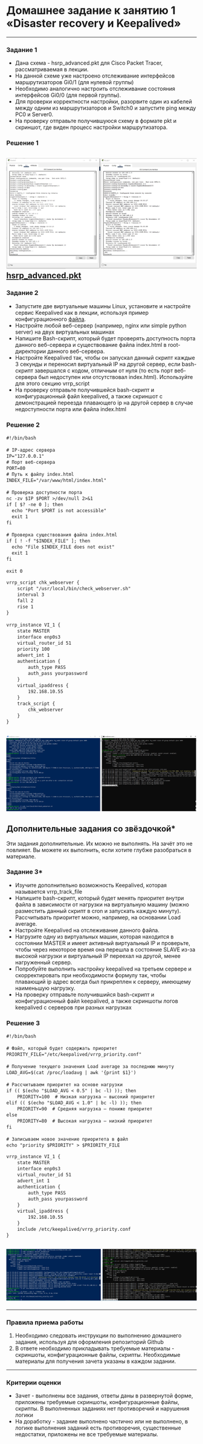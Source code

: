 # Домашнее задание к занятию 1 «Disaster recovery и Keepalived»
------


### Задание 1
- Дана схема - hsrp_advanced.pkt для Cisco Packet Tracer, рассматриваемая в лекции.
- На данной схеме уже настроено отслеживание интерфейсов маршрутизаторов Gi0/1 (для нулевой группы)
- Необходимо аналогично настроить отслеживание состояния интерфейсов Gi0/0 (для первой группы).
- Для проверки корректности настройки, разорвите один из кабелей между одним из маршрутизаторов и Switch0 и запустите ping между PC0 и Server0.
- На проверку отправьте получившуюся схему в формате pkt и скриншот, где виден процесс настройки маршрутизатора.

### Решение 1
![1](img/1-1.jpg)
[hsrp_advanced.pkt](img/hsrp_advanced.pkt)
------


### Задание 2
- Запустите две виртуальные машины Linux, установите и настройте сервис Keepalived как в лекции, используя пример конфигурационного [файла](1/keepalived-simple.conf).
- Настройте любой веб-сервер (например, nginx или simple python server) на двух виртуальных машинах
- Напишите Bash-скрипт, который будет проверять доступность порта данного веб-сервера и существование файла index.html в root-директории данного веб-сервера.
- Настройте Keepalived так, чтобы он запускал данный скрипт каждые 3 секунды и переносил виртуальный IP на другой сервер, если bash-скрипт завершался с кодом, отличным от нуля (то есть порт веб-сервера был недоступен или отсутствовал index.html). Используйте для этого секцию vrrp_script
- На проверку отправьте получившейся bash-скрипт и конфигурационный файл keepalived, а также скриншот с демонстрацией переезда плавающего ip на другой сервер в случае недоступности порта или файла index.html

### Решение 2
```
#!/bin/bash

# IP-адрес сервера
IP="127.0.0.1"
# Порт веб-сервера
PORT=80
# Путь к файлу index.html
INDEX_FILE="/var/www/html/index.html"

# Проверка доступности порта
nc -zv $IP $PORT >/dev/null 2>&1
if [ $? -ne 0 ]; then
  echo "Port $PORT is not accessible"
  exit 1
fi

# Проверка существования файла index.html
if [ ! -f "$INDEX_FILE" ]; then
  echo "File $INDEX_FILE does not exist"
  exit 1
fi

exit 0
```

```
vrrp_script chk_webserver {
    script "/usr/local/bin/check_webserver.sh"
    interval 3
    fall 2
    rise 1
}

vrrp_instance VI_1 {
    state MASTER
    interface enp0s3
    virtual_router_id 51
    priority 100
    advert_int 1
    authentication {
        auth_type PASS
        auth_pass yourpassword
    }
    virtual_ipaddress {
        192.168.10.55
    }
    track_script {
        chk_webserver
    }
}
```
![2](img/2.jpg)
------

## Дополнительные задания со звёздочкой*

Эти задания дополнительные. Их можно не выполнять. На зачёт это не повлияет. Вы можете их выполнить, если хотите глубже разобраться в материале.
 
### Задание 3*
- Изучите дополнительно возможность Keepalived, которая называется vrrp_track_file
- Напишите bash-скрипт, который будет менять приоритет внутри файла в зависимости от нагрузки на виртуальную машину (можно разместить данный скрипт в cron и запускать каждую минуту). Рассчитывать приоритет можно, например, на основании Load average.
- Настройте Keepalived на отслеживание данного файла.
- Нагрузите одну из виртуальных машин, которая находится в состоянии MASTER и имеет активный виртуальный IP и проверьте, чтобы через некоторое время она перешла в состояние SLAVE из-за высокой нагрузки и виртуальный IP переехал на другой, менее нагруженный сервер.
- Попробуйте выполнить настройку keepalived на третьем сервере и скорректировать при необходимости формулу так, чтобы плавающий ip адрес всегда был прикреплен к серверу, имеющему наименьшую нагрузку.
- На проверку отправьте получившийся bash-скрипт и конфигурационный файл keepalived, а также скриншоты логов keepalived с серверов при разных нагрузках

### Решение 3
```
#!/bin/bash

# Файл, который будет содержать приоритет
PRIORITY_FILE="/etc/keepalived/vrrp_priority.conf"

# Получение текущего значения Load average за последнюю минуту
LOAD_AVG=$(cat /proc/loadavg | awk '{print $1}')

# Рассчитываем приоритет на основе нагрузки
if (( $(echo "$LOAD_AVG < 0.5" | bc -l) )); then
    PRIORITY=100  # Низкая нагрузка — высокий приоритет
elif (( $(echo "$LOAD_AVG < 1.0" | bc -l) )); then
    PRIORITY=90  # Средняя нагрузка — пониже приоритет
else
    PRIORITY=80  # Высокая нагрузка — низкий приоритет
fi

# Записываем новое значение приоритета в файл
echo "priority $PRIORITY" > $PRIORITY_FILE
```

```
vrrp_instance VI_1 {
    state MASTER
    interface enp0s3
    virtual_router_id 51
    advert_int 1
    authentication {
        auth_type PASS
        auth_pass yourpassword
    }
    virtual_ipaddress {
        192.168.10.55
    }
    include /etc/keepalived/vrrp_priority.conf
}
```
![3](img/3.jpg)
------
------

### Правила приема работы

1. Необходимо следовать инструкции по выполнению домашнего задания, используя для оформления репозиторий Github
2. В ответе необходимо прикладывать требуемые материалы - скриншоты, конфигурационные файлы, скрипты. Необходимые материалы для получения зачета указаны в каждом задании.


------

### Критерии оценки

- Зачет - выполнены все задания, ответы даны в развернутой форме, приложены требуемые скриншоты, конфигурационные файлы, скрипты. В выполненных заданиях нет противоречий и нарушения логики
- На доработку - задание выполнено частично или не выполнено, в логике выполнения заданий есть противоречия, существенные недостатки, приложены не все требуемые материалы.
